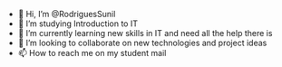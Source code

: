 - 👋 Hi, I’m @RodriguesSunil
- 👀 I’m studying Introduction to IT
- 🌱 I’m currently learning new skills in IT and need all the help there is
- 💞️ I’m looking to collaborate on new technologies and project ideas
- 📫 How to reach me on my student mail

<!---
RodriguesSunil/RodriguesSunil is a ✨ special ✨ repository because its `README.md` (this file) appears on your GitHub profile.
You can click the Preview link to take a look at your changes.
--->
